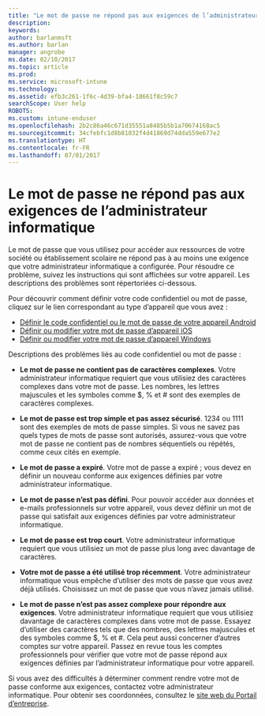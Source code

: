 ```yaml
---
title: "Le mot de passe ne répond pas aux exigences de l’administrateur informatique | Microsoft Docs"
description: 
keywords: 
author: barlanmsft
ms.author: barlan
manager: angrobe
ms.date: 02/10/2017
ms.topic: article
ms.prod: 
ms.service: microsoft-intune
ms.technology: 
ms.assetid: efb3c261-1f6c-4d39-bfa4-18661f8c59c7
searchScope: User help
ROBOTS: 
ms.custom: intune-enduser
ms.openlocfilehash: 2b2c86a46c671d35551a8485b5b1a70674168ac5
ms.sourcegitcommit: 34cfebfc1d8b81032f4d41869d74dda559e677e2
ms.translationtype: HT
ms.contentlocale: fr-FR
ms.lasthandoff: 07/01/2017
---
```

# <a name="your-password-does-not-meet-your-it-admins-requirements"></a>Le mot de passe ne répond pas aux exigences de l’administrateur informatique

Le mot de passe que vous utilisez pour accéder aux ressources de votre société ou établissement scolaire ne répond pas à au moins une exigence que votre administrateur informatique a configurée. Pour résoudre ce problème, suivez les instructions qui sont affichées sur votre appareil. Les descriptions des problèmes sont répertoriées ci-dessous.

Pour découvrir comment définir votre code confidentiel ou mot de passe, cliquez sur le lien correspondant au type d’appareil que vous avez :

- [Définir le code confidentiel ou le mot de passe de votre appareil Android](set-your-pin-or-password-android.md)
- [Définir ou modifier votre mot de passe d’appareil iOS](set-or-change-your-passcode-ios.md)
- [Définir ou modifier votre mot de passe d’appareil Windows](set-or-change-your-password-windows.md)

Descriptions des problèmes liés au code confidentiel ou mot de passe :

- **Le mot de passe ne contient pas de caractères complexes**. Votre administrateur informatique requiert que vous utilisiez des caractères complexes dans votre mot de passe. Les nombres, les lettres majuscules et les symboles comme $, % et # sont des exemples de caractères complexes.

- **Le mot de passe est trop simple et pas assez sécurisé**. 1234 ou 1111 sont des exemples de mots de passe simples. Si vous ne savez pas quels types de mots de passe sont autorisés, assurez-vous que votre mot de passe ne contient pas de nombres séquentiels ou répétés, comme ceux cités en exemple.

- **Le mot de passe a expiré**. Votre mot de passe a expiré ; vous devez en définir un nouveau conforme aux exigences définies par votre administrateur informatique.

- **Le mot de passe n’est pas défini**. Pour pouvoir accéder aux données et e-mails professionnels sur votre appareil, vous devez définir un mot de passe qui satisfait aux exigences définies par votre administrateur informatique.

- **Le mot de passe est trop court**. Votre administrateur informatique requiert que vous utilisiez un mot de passe plus long avec davantage de caractères.

- **Votre mot de passe a été utilisé trop récemment**. Votre administrateur informatique vous empêche d’utiliser des mots de passe que vous avez déjà utilisés. Choisissez un mot de passe que vous n’avez jamais utilisé.

- **Le mot de passe n’est pas assez complexe pour répondre aux exigences**. Votre administrateur informatique requiert que vous utilisiez davantage de caractères complexes dans votre mot de passe. Essayez d’utiliser des caractères tels que des nombres, des lettres majuscules et des symboles comme $, % et #. Cela peut aussi concerner d’autres comptes sur votre appareil. Passez en revue tous les comptes professionnels pour vérifier que votre mot de passe répond aux exigences définies par l’administrateur informatique pour votre appareil.

Si vous avez des difficultés à déterminer comment rendre votre mot de passe conforme aux exigences, contactez votre administrateur informatique. Pour obtenir ses coordonnées, consultez le [site web du Portail d’entreprise](http://portal.manage.microsoft.com).
